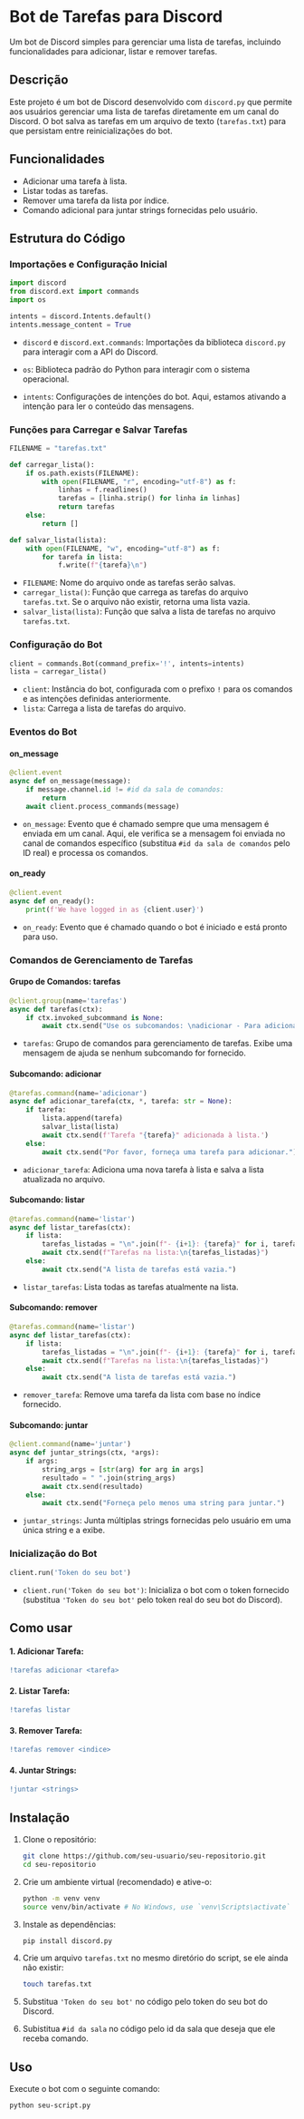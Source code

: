 # Bot de Tarefas para Discord

Um bot de Discord simples para gerenciar uma lista de tarefas, incluindo funcionalidades para adicionar, listar e remover tarefas. 

## Descrição

Este projeto é um bot de Discord desenvolvido com `discord.py` que permite aos usuários gerenciar uma lista de tarefas diretamente em um canal do Discord. O bot salva as tarefas em um arquivo de texto (`tarefas.txt`) para que persistam entre reinicializações do bot.

## Funcionalidades

- Adicionar uma tarefa à lista.
- Listar todas as tarefas.
- Remover uma tarefa da lista por índice.
- Comando adicional para juntar strings fornecidas pelo usuário.

## Estrutura do Código

### Importações e Configuração Inicial

```python
import discord
from discord.ext import commands
import os

intents = discord.Intents.default()
intents.message_content = True
```

- `discord` e `discord.ext.commands`: Importações da biblioteca `discord.py` para interagir com a API do Discord.

- `os`: Biblioteca padrão do Python para interagir com o sistema operacional.

- `intents`: Configurações de intenções do bot. Aqui, estamos ativando a intenção para ler o conteúdo das mensagens.

### Funções para Carregar e Salvar Tarefas

```python
FILENAME = "tarefas.txt"

def carregar_lista():
    if os.path.exists(FILENAME):
        with open(FILENAME, "r", encoding="utf-8") as f:
            linhas = f.readlines()  
            tarefas = [linha.strip() for linha in linhas]
            return tarefas
    else:
        return []

def salvar_lista(lista):
    with open(FILENAME, "w", encoding="utf-8") as f:
        for tarefa in lista:
            f.write(f"{tarefa}\n")

```
- `FILENAME`: Nome do arquivo onde as tarefas serão salvas.
- `carregar_lista()`: Função que carrega as tarefas do arquivo `tarefas.txt`. Se o arquivo não existir, retorna uma lista vazia.
- `salvar_lista(lista)`: Função que salva a lista de tarefas no arquivo `tarefas.txt`.

### Configuração do Bot

```python
client = commands.Bot(command_prefix='!', intents=intents)
lista = carregar_lista()
```
- `client`: Instância do bot, configurada com o prefixo `!` para os comandos e as intenções definidas anteriormente.
- `lista`: Carrega a lista de tarefas do arquivo.

### Eventos do Bot

#### on_message
```python
@client.event
async def on_message(message):
    if message.channel.id != #id da sala de comandos:
        return  
    await client.process_commands(message)
```
- `on_message`: Evento que é chamado sempre que uma mensagem é enviada em um canal. Aqui, ele verifica se a mensagem foi enviada no canal de comandos específico (substitua `#id da sala de comandos` pelo ID real) e processa os comandos.

#### on_ready
```python
@client.event
async def on_ready():
    print(f'We have logged in as {client.user}')
```
- `on_ready`: Evento que é chamado quando o bot é iniciado e está pronto para uso.

### Comandos de Gerenciamento de Tarefas

#### Grupo de Comandos: tarefas
```python
@client.group(name='tarefas')
async def tarefas(ctx):
    if ctx.invoked_subcommand is None:
        await ctx.send("Use os subcomandos: \nadicionar - Para adicionar uma tarefa à lista. \nlistar - Para listar todas as tarefas incluídas na lista. \nremover - Para remover uma tarefa da lista.")
```
- `tarefas`: Grupo de comandos para gerenciamento de tarefas. Exibe uma mensagem de ajuda se nenhum subcomando for fornecido.

#### Subcomando: adicionar
```python
@tarefas.command(name='adicionar')
async def adicionar_tarefa(ctx, *, tarefa: str = None):
    if tarefa:
        lista.append(tarefa)
        salvar_lista(lista)
        await ctx.send(f'Tarefa "{tarefa}" adicionada à lista.')
    else:
        await ctx.send("Por favor, forneça uma tarefa para adicionar.")
```
- `adicionar_tarefa`: Adiciona uma nova tarefa à lista e salva a lista atualizada no arquivo.

#### Subcomando: listar

```python
@tarefas.command(name='listar')
async def listar_tarefas(ctx):
    if lista:
        tarefas_listadas = "\n".join(f"- {i+1}: {tarefa}" for i, tarefa in enumerate(lista))
        await ctx.send(f"Tarefas na lista:\n{tarefas_listadas}")
    else:
        await ctx.send("A lista de tarefas está vazia.")
```
- `listar_tarefas`: Lista todas as tarefas atualmente na lista.

#### Subcomando: remover

```python
@tarefas.command(name='listar')
async def listar_tarefas(ctx):
    if lista:
        tarefas_listadas = "\n".join(f"- {i+1}: {tarefa}" for i, tarefa in enumerate(lista))
        await ctx.send(f"Tarefas na lista:\n{tarefas_listadas}")
    else:
        await ctx.send("A lista de tarefas está vazia.")
```
- `remover_tarefa`: Remove uma tarefa da lista com base no índice fornecido.

#### Subcomando: juntar
```python
@client.command(name='juntar')        
async def juntar_strings(ctx, *args):
    if args:
        string_args = [str(arg) for arg in args] 
        resultado = " ".join(string_args) 
        await ctx.send(resultado)
    else:
        await ctx.send("Forneça pelo menos uma string para juntar.")
```
- `juntar_strings`: Junta múltiplas strings fornecidas pelo usuário em uma única string e a exibe.

### Inicialização do Bot

```python
client.run('Token do seu bot')
```
- `client.run('Token do seu bot')`: Inicializa o bot com o token fornecido (substitua `'Token do seu bot'` pelo token real do seu bot do Discord).

## Como usar
#### 1. Adicionar Tarefa:
```diff
!tarefas adicionar <tarefa>
```

#### 2. Listar Tarefa:
```diff
!tarefas listar
```
#### 3. Remover Tarefa:
```diff
!tarefas remover <indice>
```

#### 4. Juntar Strings:
```diff
!juntar <strings>
```

## Instalação

1. Clone o repositório:
    ```bash
    git clone https://github.com/seu-usuario/seu-repositorio.git
    cd seu-repositorio
    ```

2. Crie um ambiente virtual (recomendado) e ative-o:
    ```bash
    python -m venv venv
    source venv/bin/activate # No Windows, use `venv\Scripts\activate`
    ```

3. Instale as dependências:
    ```bash
    pip install discord.py
    ```

4. Crie um arquivo `tarefas.txt` no mesmo diretório do script, se ele ainda não existir:
    ```bash
    touch tarefas.txt
    ```

5. Substitua `'Token do seu bot'` no código pelo token do seu bot do Discord.

6. Subistitua `#id da sala` no código pelo id da sala que deseja que ele receba comando.

## Uso

Execute o bot com o seguinte comando:
```bash
python seu-script.py
```
